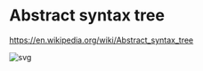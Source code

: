 # Abstract syntax tree

https://en.wikipedia.org/wiki/Abstract_syntax_tree


![svg](https://upload.wikimedia.org/wikipedia/commons/c/c7/Abstract_syntax_tree_for_Euclidean_algorithm.svg)

